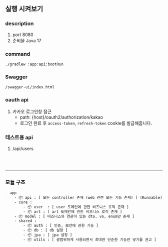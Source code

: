 ## 실행 시켜보기

### description
1. port 8080
2. 준비물 Java 17

### command
`./gradlew :app:api:bootRun`

### Swagger
`/swagger-ui/index.html`

### oauth api
1. 카카오 로그인창 접근
   + path: {host}/oauth2/authorization/kakao
   + 로그인 완료 후 `access-token`, `refresh-token` cookie를 발급해줍니다.

### 테스트용 api
1. /api/users

<br><br>

---

### 모듈 구조

```dtd
- app
    - 📦 api : [ 모든 controller 존재 (web 관련 모든 기능 존재) ] (Runnable)
    - core :
        - 📦 user  : [ user 도메인에 관한 비즈니스 로직 존재 ]
        - 📦 art : [ art 도메인에 관한 비즈니스 로직 존재 ]
    - 📦 model : [ 비즈니스와 연관이 있는 dto, vo, enum만 존재 ]
    - shared : 
        - 📦 auth : [ 인증, 보안에 관한 기능 ]
        - 📦 db : [ db 설정 ]
        - 📦 jpa : [ jpa 설정 ]
        - 📦 utils : [ 광범위하게 사용되면서 최대한 단순한 기능만 넣기를 권고 ]
```

    
<br> <br>
